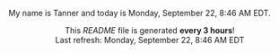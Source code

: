 My name is Tanner and today is Monday, September 22, 8:46 AM EDT.

<p align="center">This <i>README</i> file is generated <b>every 3 hours</b>!</br>Last refresh: Monday, September 22, 8:46 AM EDT<br /></p>
